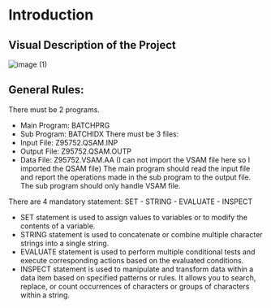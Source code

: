# Introduction

## Visual Description of the Project
![image (1)](https://github.com/ahmetfalan/CBLFINALCASE/assets/42276108/bf2ba1f3-4db3-40dc-9c1c-34817180fb21)

## General Rules:
There must be 2 programs.
  - Main Program: BATCHPRG
  - Sub Program: BATCHIDX
There must be 3 files:
  - Input File: Z95752.QSAM.INP
  - Output File: Z95752.QSAM.OUTP
  - Data File: Z95752.VSAM.AA (I can not import the VSAM file here so I imported the QSAM file)
The main program should read the input file and report the operations made in the sub program to the output file.
The sub program should only handle VSAM file.

There are 4 mandatory statement: SET - STRING - EVALUATE - INSPECT
  - SET statement is used to assign values to variables or to modify the contents of a variable. 
  - STRING statement is used to concatenate or combine multiple character strings into a single string. 
  - EVALUATE statement is used to perform multiple conditional tests and execute corresponding actions based on the evaluated conditions.
  - INSPECT statement is used to manipulate and transform data within a data item based on specified patterns or rules. It allows you to search, replace, or count occurrences of characters or groups of characters within a string. 
